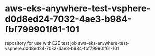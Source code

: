 # aws-eks-anywhere-test-vsphere-d0d8ed24-7032-4ae3-b984-fbf799901f61-101
repository for use with E2E test job aws-eks-anywhere-test-vsphere:d0d8ed24-7032-4ae3-b984-fbf799901f61-101
